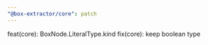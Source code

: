 ```yaml
---
"@box-extractor/core": patch
---
```


feat(core): BoxNode.LiteralType.kind
fix(core): keep boolean type
